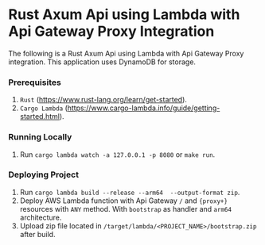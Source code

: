 # Rust Axum Api using Lambda with Api Gateway Proxy Integration
The following is a Rust Axum Api using Lambda with Api Gateway Proxy integration. This application uses DynamoDB for storage.


### Prerequisites
1. `Rust` (https://www.rust-lang.org/learn/get-started).
2. `Cargo Lambda` (https://www.cargo-lambda.info/guide/getting-started.html).

### Running Locally
1. Run `cargo lambda watch -a 127.0.0.1 -p 8080` or `make run`.

### Deploying Project
1. Run `cargo lambda build --release --arm64  --output-format zip`.
2. Deploy AWS Lambda function with Api Gateway `/` and `{proxy+}` resources with `ANY` method. With `bootstrap` as handler and `arm64` architecture.
3. Upload zip file located in `/target/lambda/<PROJECT_NAME>/bootstrap.zip` after build.

